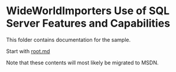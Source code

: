 # WideWorldImporters Use of SQL Server Features and Capabilities

This folder contains documentation for the sample.

Start with [root.md](root.md)

Note that these contents will most likely be migrated to MSDN.
